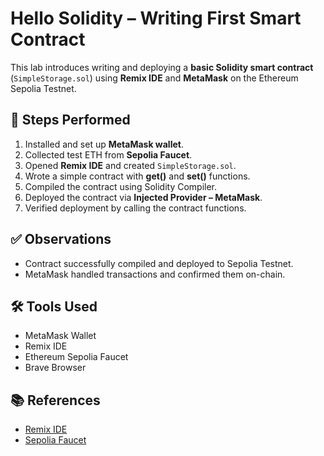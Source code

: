  
# Hello Solidity – Writing First Smart Contract

This lab introduces writing and deploying a **basic Solidity smart contract** (`SimpleStorage.sol`) using **Remix IDE** and **MetaMask** on the Ethereum Sepolia Testnet.

## 📌 Steps Performed
1. Installed and set up **MetaMask wallet**.  
2. Collected test ETH from **Sepolia Faucet**.  
3. Opened **Remix IDE** and created `SimpleStorage.sol`.  
4. Wrote a simple contract with **get()** and **set()** functions.  
5. Compiled the contract using Solidity Compiler.  
6. Deployed the contract via **Injected Provider – MetaMask**.  
7. Verified deployment by calling the contract functions.  

## ✅ Observations
- Contract successfully compiled and deployed to Sepolia Testnet.  
- MetaMask handled transactions and confirmed them on-chain.  

## 🛠️ Tools Used
- MetaMask Wallet  
- Remix IDE  
- Ethereum Sepolia Faucet  
- Brave Browser  

## 📚 References
- [Remix IDE](https://remix.ethereum.org)  
- [Sepolia Faucet](https://sepoliafaucet.com)  
